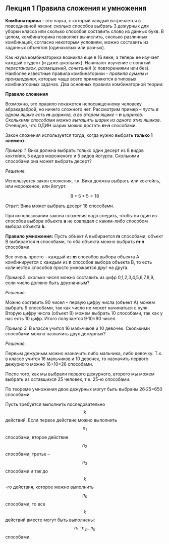 ## Лекция 1 Правила сложения и умножения

**Комбинаторика** - это наука, с который каждый встречается в повседневной жизни: сколько способов выбрать 3 дежурных для уборки класса или сколько способов составить слово из данных букв. В целом, комбинаторика позволяет вычислить, сколько различных комбинаций, согласно некоторым условиям, можно составить из заданных объектов (одинаковых или разных).

Как наука комбинаторика возникла еще в 16 веке, а теперь ее изучает каждый студент (и даже школьник). Начинают изучение с понятий *перестановок, размещений, сочетаний* (с повторениями или без). Наиболее известные правила комбинаторики - *правила суммы и произведения*, которые чаще всего применяются в типовых комбинаторных задачах. Два основных правила комбинаторной теории:

**Правило сложения**

Возможно, это правило покажется непосвященному человеку абракадаброй, но ничего сложного нет. Рассмотрим пример – *пусть в одном ящике есть **m** шариков, а во втором ящике – **n** шариков. Сколькими способами можно вытащить шарик из одного этих ящиков*. Очевидно, что ОДИН шарик можно достать ***m·n*** способами.

Закон сложения используется тогда, когда нужно выбрать **только 1 элемент**.

*Пример 1.*  Вика должна выбрать только один десерт из 8 видов коктейля, 5 видов мороженого и 5 видов йогурта. Сколькими способами она может выбрать десерт?

*Решение.*

Используется закон сложения, т.к. Вика должна выбрать или коктейль, или мороженое, или йогурт.

$$ 8+5+5=18 $$

*Ответ:* Вика может выбрать десерт 18 способами.

При использовании закона сложения надо следить, чтобы ни один из способов выбора объекта **a** не совпадал с каким-либо способом выбора объекта **b**. 

**Правило умножения:** Пусть объект А выбирается **m** способами, объект В выбирается **n** способами, то оба объекта можно выбрать **m·n** способами.

Все очень просто – каждый из **m** способов выбора объекта А комбинируется с каждым из **n** способов выбора объекта В, то есть количество способов просто умножается друг на друга.

*Пример2.* сколько чисел можно составить из цифр 0,1,2,3,4,5,6,7,8,9, если число должно быть двузначным? 

*Решение.*

Можно составить 90 чисел – первую цифру числа (объект А) можем выбрать 9 способами, так как число не может начинаться с нуля. Вторую цифру числа (объект В) можем выбрать 10 способами, так как у нас есть 10 цифр. Итого получается 9·10=90 чисел.


*Пример 3.* В классе учится 16 мальчиков и 10 девочек. Сколькими способами можно назначить двух дежурных?

*Решение.*

Первым дежурным можно назначить либо мальчика, либо девочку. Т.к. в классе учится 16 мальчиков и 10 девочек, то назначить первого дежурного можно 16+10=26 способами.

После того, как мы выбрали первого дежурного, второго мы можем выбрать из оставшихся 25 человек, т.е. 25-ю способами.

По теореме умножения двое дежурных могут быть выбраны 26·25=650 способами.

Пусть требуется выполнить последовательно $$ k $$ действий. Если первое действие можно выполнить $$ n_1 $$ способами, второе действие  $$ n_2 $$ способами,  третье – $$ n_3 $$ способами и так до $$ k $$ -го действия, которое можно выполнить  $$ n_k $$ способами, то все $$ k $$ действий вместе могут быть выполнены: $$ n_1 · n_2 ... n_k  $$
 способами.